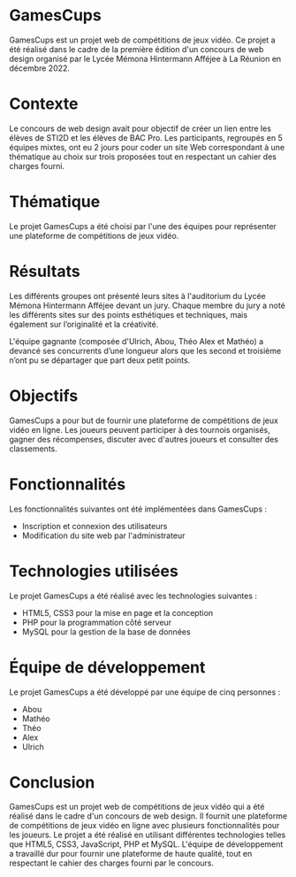# GamesCups

GamesCups est un projet web de compétitions de jeux vidéo. Ce projet a été réalisé dans le cadre de la première édition d'un concours de web design organisé par le Lycée Mémona Hintermann Afféjee à La Réunion en décembre 2022.

# Contexte

Le concours de web design avait pour objectif de créer un lien entre les élèves de STI2D et les élèves de BAC Pro. Les participants, regroupés en 5 équipes mixtes, ont eu 2 jours pour coder un site Web correspondant à une thématique au choix sur trois proposées tout en respectant un cahier des charges fourni.

# Thématique

Le projet GamesCups a été choisi par l'une des équipes pour représenter une plateforme de compétitions de jeux vidéo.

# Résultats

Les différents groupes ont présenté leurs sites à l'auditorium du Lycée Mémona Hintermann Afféjee devant un jury. Chaque membre du jury a noté les différents sites sur des points esthétiques et techniques, mais également sur l’originalité et la créativité.

L'équipe gagnante (composée d'Ulrich, Abou, Théo Alex et Mathéo) a devancé ses concurrents d’une longueur alors que les second et troisième n’ont pu se départager que part deux petit points.

# Objectifs

GamesCups a pour but de fournir une plateforme de compétitions de jeux vidéo en ligne. Les joueurs peuvent participer à des tournois organisés, gagner des récompenses, discuter avec d'autres joueurs et consulter des classements.

# Fonctionnalités

Les fonctionnalités suivantes ont été implémentées dans GamesCups :

- Inscription et connexion des utilisateurs
- Modification du site web par l'administrateur

# Technologies utilisées

Le projet GamesCups a été réalisé avec les technologies suivantes :

- HTML5, CSS3 pour la mise en page et la conception
- PHP pour la programmation côté serveur
- MySQL pour la gestion de la base de données

# Équipe de développement

Le projet GamesCups a été développé par une équipe de cinq personnes :

- Abou
- Mathéo
- Théo 
- Alex
- Ulrich

# Conclusion
GamesCups est un projet web de compétitions de jeux vidéo qui a été réalisé dans le cadre d'un concours de web design. Il fournit une plateforme de compétitions de jeux vidéo en ligne avec plusieurs fonctionnalités pour les joueurs. Le projet a été réalisé en utilisant différentes technologies telles que HTML5, CSS3, JavaScript, PHP et MySQL. L'équipe de développement a travaillé dur pour fournir une plateforme de haute qualité, tout en respectant le cahier des charges fourni par le concours.
